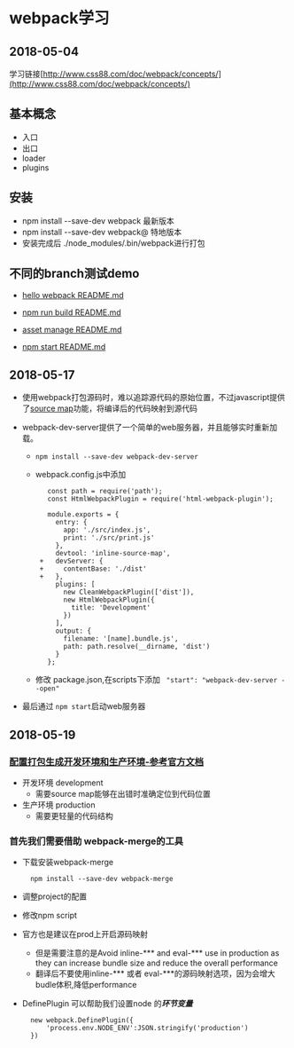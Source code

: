 # webpack学习
## 2018-05-04
学习链接[http://www.css88.com/doc/webpack/concepts/](http://www.css88.com/doc/webpack/concepts/)

基本概念
-
   - 入口
   - 出口
   - loader
   - plugins

安装
-
- npm install --save-dev webpack 最新版本
- npm install --save-dev webpack@<version>  特地版本
- 安装完成后 ./node_modules/.bin/webpack进行打包

不同的branch测试demo
-

+ [hello webpack README.md](https://github.com/DaiHangLin/my_web/blob/hello-webpack/README.md)

+ [npm run build README.md](https://github.com/DaiHangLin/my_web/blob/npm/README.md)

+ [asset manage README.md](https://github.com/DaiHangLin/my_web/blob/asset-manage/README.md)

+ [npm start README.md](https://github.com/DaiHangLin/my_web/blob/npm-script/README.md)

## 2018-05-17

+ 使用webpack打包源码时，难以追踪源代码的原始位置，不过javascript提供了[source map](http://www.css88.com/doc/webpack/configuration/devtool/)功能，将编译后的代码映射到源代码
+ webpack-dev-server提供了一个简单的web服务器，并且能够实时重新加载。
    + `npm install --save-dev webpack-dev-server`
    +  webpack.config.js中添加
     
              const path = require('path');
              const HtmlWebpackPlugin = require('html-webpack-plugin');
            
              module.exports = {
                entry: {
                  app: './src/index.js',
                  print: './src/print.js'
                },
                devtool: 'inline-source-map',
            +   devServer: {
            +     contentBase: './dist'
            +   },
                plugins: [
                  new CleanWebpackPlugin(['dist']),
                  new HtmlWebpackPlugin({
                    title: 'Development'
                  })
                ],
                output: {
                  filename: '[name].bundle.js',
                  path: path.resolve(__dirname, 'dist')
                }
              };
              
    
    + 修改 package.json,在scripts下添加
    ` "start": "webpack-dev-server --open"` 

+ 最后通过 `npm start`启动web服务器


## 2018-05-19

### [配置打包生成开发环境和生产环境-参考官方文档](https://webpack.js.org/guides/production/)

+ 开发环境 development
    + 需要source map能够在出错时准确定位到代码位置
+ 生产环境 production
    + 需要更轻量的代码结构

### 首先我们需要借助 webpack-merge的工具

+ 下载安装webpack-merge

        npm install --save-dev webpack-merge
        
+ 调整project的配置
+ 修改npm script
+ 官方也是建议在prod上开启源码映射
    + 但是需要注意的是Avoid inline-*** and eval-*** use in production as they can increase bundle size and reduce the overall performance
    + 翻译后不要使用inline-*** 或者 eval-***的源码映射选项，因为会增大budle体积,降低performance

+ DefinePlugin 可以帮助我们设置node 的***环节变量***
        
        new webpack.DefinePlugin({
            'process.env.NODE_ENV':JSON.stringify('production')
        })
        


